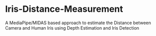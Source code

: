 # Iris-Distance-Measurement
A MediaPipe/MIDAS based approach to estimate the Distance between Camera and Human Iris using Depth Estimation and Iris Detection
